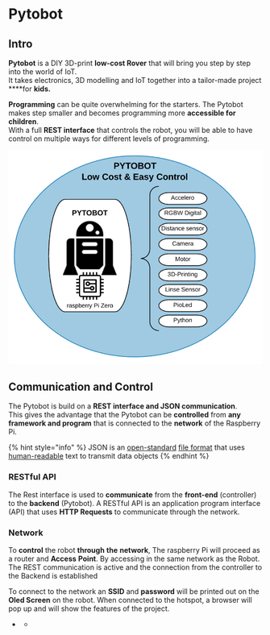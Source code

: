 # Pytobot

## Intro

**Pytobot** is a DIY 3D-print **low-cost Rover** that will bring you step by step into the world of IoT.   
It takes electronics, 3D modelling and IoT together into a tailor-made project ****for **kids.**

**Programming** can be quite overwhelming for the starters. The Pytobot makes step smaller and becomes programming more **accessible for children**.   
With a full **REST interface** that controls the robot, you will be able to have control on multiple ways for different levels of programming. 

![](.gitbook/assets/screenshot-2019-05-27-at-15.29.30.png)

## Communication and Control 

The Pytobot is build on a **REST interface and JSON communication**.   
This gives the advantage that the Pytobot can be **controlled** from **any framework and program** that is connected to the **network** of the Raspberry Pi. 

{% hint style="info" %}
JSON is an [open-standard](https://en.wikipedia.org/wiki/Open_standard) [file format](https://en.wikipedia.org/wiki/File_format) that uses [human-readable](https://en.wikipedia.org/wiki/Human-readable_medium) text to transmit data objects
{% endhint %}

### RESTful API

The Rest interface is used to **communicate** from the **front-end** \(controller\) to the **backend** \(Pytobot\). A RESTful API is an application program interface \(API\) that uses **HTTP Requests** to communicate through the network.

### Network

To **control** the robot **through** **the** **network**, The raspberry Pi will proceed as a router and **Access** **Point**. By accessing in the same network as the Robot. The REST communication is active and the connection from the controller to the Backend is established 

To connect to the network an **SSID** and **password** will be printed out on the **Oled Screen** on the robot. When connected to the hotspot, a browser will pop up and will show the features of the project. 



* * 

